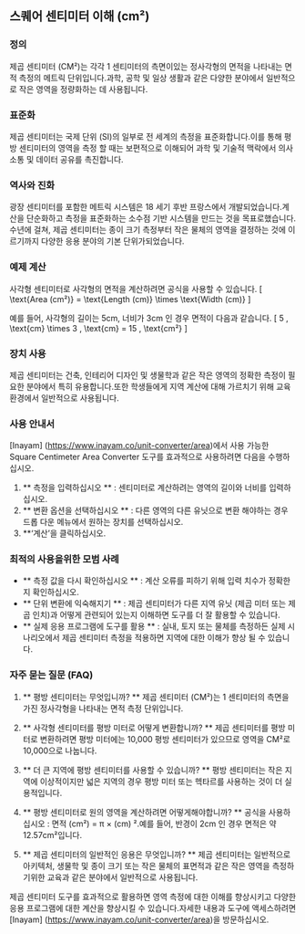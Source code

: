 ## 스퀘어 센티미터 이해 (cm²)

### 정의
제곱 센티미터 (CM²)는 각각 1 센티미터의 측면이있는 정사각형의 면적을 나타내는 면적 측정의 메트릭 단위입니다.과학, 공학 및 일상 생활과 같은 다양한 분야에서 일반적으로 작은 영역을 정량화하는 데 사용됩니다.

### 표준화
제곱 센티미터는 국제 단위 (SI)의 일부로 전 세계의 측정을 표준화합니다.이를 통해 평방 센티미터의 영역을 측정 할 때는 보편적으로 이해되어 과학 및 기술적 맥락에서 의사 소통 및 데이터 공유를 촉진합니다.

### 역사와 진화
광장 센티미터를 포함한 메트릭 시스템은 18 세기 후반 프랑스에서 개발되었습니다.계산을 단순화하고 측정을 표준화하는 소수점 기반 시스템을 만드는 것을 목표로했습니다.수년에 걸쳐, 제곱 센티미터는 종이 크기 측정부터 작은 물체의 영역을 결정하는 것에 이르기까지 다양한 응용 분야의 기본 단위가되었습니다.

### 예제 계산
사각형 센티미터로 사각형의 면적을 계산하려면 공식을 사용할 수 있습니다.
\[ \text{Area (cm²)} = \text{Length (cm)} \times \text{Width (cm)} \]

예를 들어, 사각형의 길이는 5cm, 너비가 3cm 인 경우 면적이 다음과 같습니다.
\[ 5 \, \text{cm} \times 3 \, \text{cm} = 15 \, \text{cm²} \]

### 장치 사용
제곱 센티미터는 건축, 인테리어 디자인 및 생물학과 같은 작은 영역의 정확한 측정이 필요한 분야에서 특히 유용합니다.또한 학생들에게 지역 계산에 대해 가르치기 위해 교육 환경에서 일반적으로 사용됩니다.

### 사용 안내서
[Inayam] (https://www.inayam.co/unit-converter/area)에서 사용 가능한 Square Centimeter Area Converter 도구를 효과적으로 사용하려면 다음을 수행하십시오.
1. ** 측정을 입력하십시오 ** : 센티미터로 계산하려는 영역의 길이와 너비를 입력하십시오.
2. ** 변환 옵션을 선택하십시오 ** : 다른 영역의 다른 유닛으로 변환 해야하는 경우 드롭 다운 메뉴에서 원하는 장치를 선택하십시오.
3. **‘계산’을 클릭하십시오.

### 최적의 사용을위한 모범 사례
- ** 측정 값을 다시 확인하십시오 ** : 계산 오류를 피하기 위해 입력 치수가 정확한지 확인하십시오.
- ** 단위 변환에 익숙해지기 ** : 제곱 센티미터가 다른 지역 유닛 (제곱 미터 또는 제곱 인치)과 어떻게 관련되어 있는지 이해하면 도구를 더 잘 활용할 수 있습니다.
- ** 실제 응용 프로그램에 도구를 활용 ** : 실내, 토지 또는 물체를 측정하든 실제 시나리오에서 제곱 센티미터 측정을 적용하면 지역에 대한 이해가 향상 될 수 있습니다.

### 자주 묻는 질문 (FAQ)

1. ** 평방 센티미터는 무엇입니까? **
제곱 센티미터 (CM²)는 1 센티미터의 측면을 가진 정사각형을 나타내는 면적 측정 단위입니다.

2. ** 사각형 센티미터를 평방 미터로 어떻게 변환합니까? **
제곱 센티미터를 평방 미터로 변환하려면 평방 미터에는 10,000 평방 센티미터가 있으므로 영역을 CM²로 10,000으로 나눕니다.

3. ** 더 큰 지역에 평방 센티미터를 사용할 수 있습니까? **
평방 센티미터는 작은 지역에 이상적이지만 넓은 지역의 경우 평방 미터 또는 헥타르를 사용하는 것이 더 실용적입니다.

4. ** 평방 센티미터로 원의 영역을 계산하려면 어떻게해야합니까? **
공식을 사용하십시오 : 면적 (cm²) = π × (cm) ².예를 들어, 반경이 2cm 인 경우 면적은 약 12.57cm²입니다.

5. ** 제곱 센티미터의 일반적인 응용은 무엇입니까? **
제곱 센티미터는 일반적으로 아키텍처, 생물학 및 종이 크기 또는 작은 물체의 표면적과 같은 작은 영역을 측정하기위한 교육과 같은 분야에서 일반적으로 사용됩니다.

제곱 센티미터 도구를 효과적으로 활용하면 영역 측정에 대한 이해를 향상시키고 다양한 응용 프로그램에 대한 계산을 향상시킬 수 있습니다.자세한 내용과 도구에 액세스하려면 [Inayam] (https://www.inayam.co/unit-converter/area)을 방문하십시오.